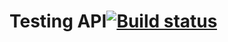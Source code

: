 # Testing API[![Build status](https://ci.appveyor.com/api/projects/status/o85auwtirxro503h?svg=true)](https://ci.appveyor.com/project/DmitrievDA9733156/aqa-homework-2)